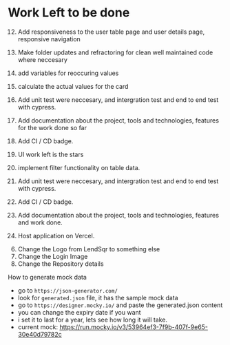 # Work Left to be done
<!-- 3. Persist state managemnt and save to local storage so when a user refershs the users table page, the data stays the same. -->
12. Add responsiveness to the user table page and user details page, responsive navigation
13. Make folder updates and refractoring for clean well maintained code where neccesary
14. add variables for reoccuring values
15. calculate the actual values for the card
10. Add unit test were neccesary, and intergration test and end to end test with cypress.
11. Add documentation about the project, tools and technologies, features for the work done so far
11. Add CI / CD badge.

5. UI work left is the stars
3. implement filter functionality on table data.

10. Add unit test were neccesary, and intergration test and end to end test with cypress.
11. Add CI / CD badge.

11. Add documentation about the project, tools and technologies, features and work done.
9. Host application on Vercel.

 <!-- after submitting to lendsqr , add it to my linkedin and resume -->
6. Change the Logo from LendSqr to something else
7. Change the Login Image
8. Change the Repository details

How to generate mock data
- go to `https://json-generator.com/`
- look for `generated.json` file, it has the sample mock data
- go to `https://designer.mocky.io/` and paste the generated.json content
- you can change the expiry date if you want
- i set it to last for a year, lets see how long it will take.
- current mock: https://run.mocky.io/v3/53964ef3-7f9b-407f-9e65-30e40d79782c